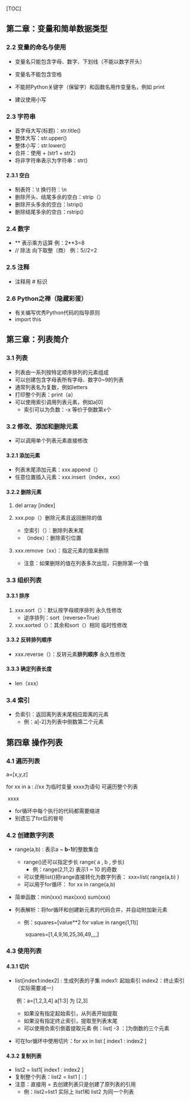 [TOC]





## 第二章：变量和简单数据类型

### 2.2 变量的命名与使用

- 变量名只能包含字母、数字、下划线（不能以数字开头）

- 变量名不能包含空格

- 不能把Python关键字（保留字）和函数名用作变量名，例如 print

- 建议使用小写
### 2.3 字符串

- 首字母大写(标题)：str.title()
- 整体大写：str.upper()
- 整体小写：str.lower()
- 合并：使用 + (str1 + str2)
- 将非字符串表示为字符串：str()

#### 2.3.1 空白

- 制表符：\t      换行符：\n
- 删除开头、结尾多余的空白：strip（）
- 删除开头多余的空白：lstrip()
- 删除结尾多余的空白：rstrip()

### 2.4 数字

- ** 表示乘方运算 例：2**3=8
- // 除法 向下取整（商）  例：5//2=2 

### 2.5 注释

- 注释用 # 标识

### 2.6 Python之禅（隐藏彩蛋）

- 有关编写优秀Python代码的指导原则
- import this



## 第三章：列表简介

### 3.1 列表

* 列表由一系列按特定顺序排列的元素组成
* 可以创建包含字母表所有字母、数字0~9的列表
* 通常列表名为复数，例如letters
* 打印整个列表：print（a）
* 可以使用索引调用列表元素，例如a[0]
  * 索引可以为负数：-x 等价于倒数第x个

### 3.2 修改、添加和删除元素

* 可以调用单个列表元素直接修改

#### 3.2.1 添加元素

* 列表末尾添加元素：xxx.append（）
* 任意位置插入元素：xxx.insert（index，xxx）

#### 3.2.2 删除元素
1. del array [index]
2. xxx.pop（）删除元素且返回删除的值
	* 空索引（）：删除列表末尾
	*   （index）：删除索引位置
3. xxx.remove（xx）：指定元素的值来删除

   * 注意：如果删除的值在列表多次出现，只删除第一个值

### 3.3 组织列表

#### 3.3.1 排序

1. xxx.sort（）：默认按字母顺序排列    永久性修改
   * 逆序排列：sort（reverse=True）
2. xxx.sorted（）：其余和sort（）相同    临时性修改

#### 3.3.2 反转排列顺序

* xxx.reverse（）：反转元素**排列顺序**   永久性修改

#### 3.3.3 确定列表长度

* len（xxx）

### 3.4 索引

* 负索引：返回离列表末尾相应距离的元素 
  * 例：a[-2]为列表中倒数第二个元素


## 第四章 操作列表

### 4.1 遍历列表

a=[x,y,z]

for xx in a :  //xx 为临时变量   xxxx为语句    可遍历整个列表

​	xxxx

* for循环中每个执行的代码都需要缩进
* 别遗忘了for后的冒号

### 4.2 创建数字列表 

* range(a,b) : 表示a ~ **b-1**的整数集合
  * range()还可以指定步长 range( a , b , 步长) 
    * 例：range(2,11,2) 表示1 ~ 10 的奇数
  * 可以使用list()把range直接转化为数字列表： xxx=list( range(a,b) )
  * 可以用于for循环：  for xx in range(a,b)
  
* 简单函数：min(xxx)   max(xxx)   sum(xxx)

* 列表解析：将for循环和创建新元素的代码合并，并自动附加新元素

  * 例：squares=[value**2 for value in range(1,11)]

    ​		squares=[1,4,9,16,25,36,49,,,,]



### 4.3 使用列表

#### 4.3.1 切片

* list[index1:index2] : 生成列表的子集   index1: 起始索引    index2：终止索引（实际需要减一）

  ​		例：a=[1,2,3,4]   a[1:3] 为 [2,3]

  * 如果没有指定起始索引，从列表开始提取
  * 如果没有指定终止索引，提取至列表末尾
  * 可以使用负索引倒着提取元素    例：list[ -3 ：]为倒数的三个元素
  
* 可在for循环中使用切片：for xx in list [ index1 : index2 ]

#### 4.3.2 复制列表

* list2 = list1[ index1 : index2 ]
* 复制整个列表：list2 = list1 [ : ]
* 注意：直接用 = 去创建列表只是创建了原列表的引用
  * 例：list2=list1   实际上 list1和 list2 为同一个列表

